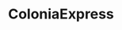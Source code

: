 ---
title: "ColoniaExpress"
url: /ciudad-autonoma-de-buenos-aires/coloniaexpress/
shop: Reisebüro
---